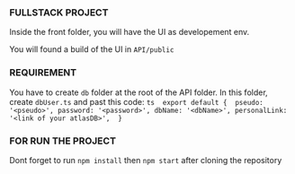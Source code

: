 ### FULLSTACK PROJECT
Inside the front folder, you will have the UI as developement env.

You will found a build of the UI in `API/public`

### REQUIREMENT

You have to create `db` folder at the root of the API folder. 
In this folder, create `dbUser.ts` and past this code: 
`ts 
export default { 
    pseudo: '<pseudo>',
    password: '<password>',
    dbName: '<dbName>',
    personalLink: '<link of your atlasDB>', 
  } 
`
### FOR RUN THE PROJECT

Dont forget to run `npm install` then `npm start` after cloning the repository
